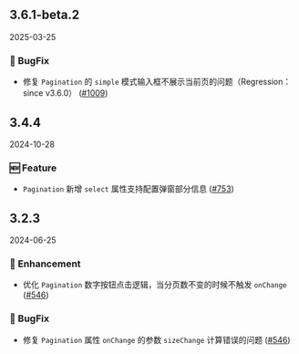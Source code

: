 ## 3.6.1-beta.2
2025-03-25

### 🐞 BugFix
- 修复 `Pagination` 的 `simple` 模式输入框不展示当前页的问题（Regression： since v3.6.0） ([#1009](https://github.com/sheinsight/shineout-next/pull/1009))

## 3.4.4
2024-10-28

### 🆕 Feature
- `Pagination` 新增 `select` 属性支持配置弹窗部分信息 ([#753](https://github.com/sheinsight/shineout-next/pull/753))


## 3.2.3
2024-06-25

### 💎 Enhancement

- 优化 `Pagination` 数字按钮点击逻辑，当分页数不变的时候不触发 `onChange` ([#546](https://github.com/sheinsight/shineout-next/pull/546))

### 🐞 BugFix

- 修复 `Pagination` 属性 `onChange` 的参数 `sizeChange` 计算错误的问题  ([#546](https://github.com/sheinsight/shineout-next/pull/546))








